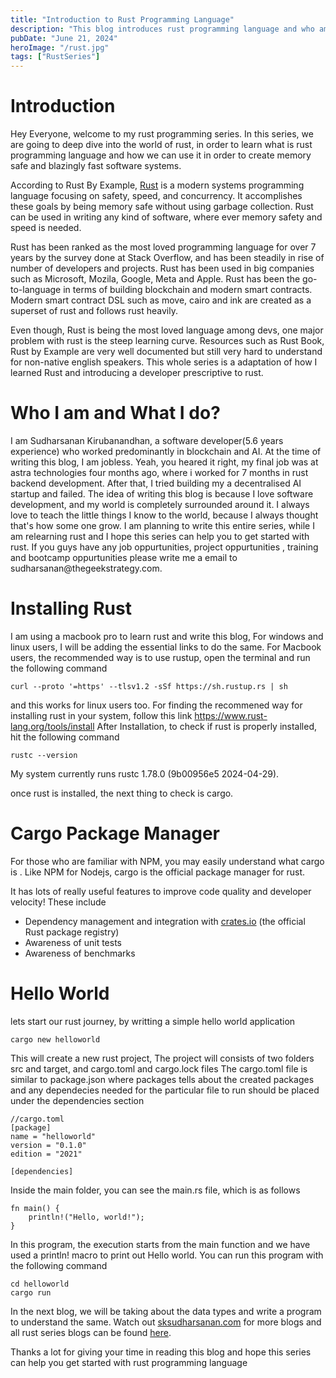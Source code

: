 ```yaml
---
title: "Introduction to Rust Programming Language"
description: "This blog introduces rust programming language and who am I, how to install it and create new projects with rust"
pubDate: "June 21, 2024"
heroImage: "/rust.jpg"
tags: ["RustSeries"]
---
```

# Introduction

Hey Everyone, welcome to my rust programming series. In this series, we are going to deep dive into the world of rust, in order to learn what is rust programming language and how we can use it in order to create memory safe and blazingly fast software systems.

According to Rust By Example, [Rust](https://www.rust-lang.org/) is a modern systems programming language focusing on safety, speed, and concurrency. It accomplishes these goals by being memory safe without using garbage collection. Rust can be used in writing any kind of software, where ever memory safety and speed is needed.

Rust has been ranked as the most loved programming language for over 7 years by the survey done at Stack Overflow, and has been steadily in rise of number of developers and projects. Rust has been used in big companies such as Microsoft, Mozila, Google, Meta and Apple. Rust has been the go-to-language in terms of building blockchain and modern smart contracts. Modern smart contract DSL such as move, cairo and ink are created as a superset of rust and follows rust heavily.

Even though, Rust is being the most loved language among devs, one major problem with rust is the steep learning curve. Resources such as Rust Book, Rust by Example are very well documented but still very hard to understand for non-native english speakers. This whole series is a adaptation of how I learned Rust and introducing a developer prescriptive to rust.

# Who I am and What I do?

I am Sudharsanan Kirubanandhan, a software developer(5.6 years experience) who worked predominantly in blockchain and AI. At the time of writing this blog, I am jobless. Yeah, you heared it right, my final job was at astra technologies four months ago, where i worked for 7 months in rust backend development. After that, I tried building my a decentralised AI startup and failed. The idea of writing this blog is because I love software development, and my world is completely surrounded around it. I always love to teach the little things I know to the world, because I always thought that's how some one grow. I am planning to write this entire series, while I am relearning rust and I hope this series can help you to get started with rust. If you guys have any job oppurtunities, project oppurtunities , training and bootcamp oppurtunities please write me a email to sudharsanan\@thegeekstrategy.com.

# Installing Rust

I am using a macbook pro to learn rust and write this blog, For windows and linux users, I will be adding the essential links to do the same.
For Macbook users, the recommended way is to use rustup, open the terminal and run the following command

```
curl --proto '=https' --tlsv1.2 -sSf https://sh.rustup.rs | sh
```

and this works for linux users too. For finding the recommened way for installing rust in your system, follow this link https://www.rust-lang.org/tools/install
After Installation, to check if rust is properly installed, hit the following command

```
rustc --version
```

My system currently runs rustc 1.78.0 (9b00956e5 2024-04-29).

once rust is installed, the next thing to check is cargo.

# Cargo Package Manager

For those who are familiar with NPM, you may easily understand what cargo is . Like NPM for Nodejs, cargo is the official package manager for rust.

It has lots of really useful features to improve code quality and developer velocity! These include

* Dependency management and integration with [crates.io](https://crates.io/) (the official Rust package registry)
* Awareness of unit tests
* Awareness of benchmarks

# Hello World

lets start our rust journey, by writting a simple hello world application

```
cargo new helloworld 
```

This will create a new rust project, The project will consists of two folders src and target, and cargo.toml and cargo.lock files
The cargo.toml file is similar to package.json where packages tells about the created packages and any dependecies needed for the particular file to run should be placed under the dependencies section

```
//cargo.toml
[package]
name = "helloworld"
version = "0.1.0"
edition = "2021"

[dependencies]

```

Inside the main folder, you can see the main.rs file, which is as follows

```
fn main() {
    println!("Hello, world!");
}

```

In this program, the execution starts from the main function and we have used a println! macro to print out Hello world. You can run this program with the following command

```
cd helloworld
cargo run
```

In the next blog, we will be taking about the data types and write a program to understand the same. Watch out [sksudharsanan.com](https://sksudharsanan.com) for more blogs and all rust series blogs can be found [here]([https://](https://sksudharsanan.com/blog/tag/RustSeries/)https://).

Thanks a lot for giving your time in reading this blog and hope this series can help you get started with rust programming language
